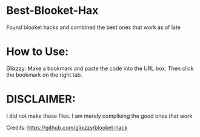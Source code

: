 # Best-Blooket-Hax
Found blooket hacks and combined the best ones that work as of late

# How to Use:
Glixzzy: Make a bookmark and paste the code into the URL box. Then click the bookmark on the right tab.

# DISCLAIMER:
I did not make these files. I am merely compileing the good ones that work

Credits:
https://github.com/glixzzy/blooket-hack
